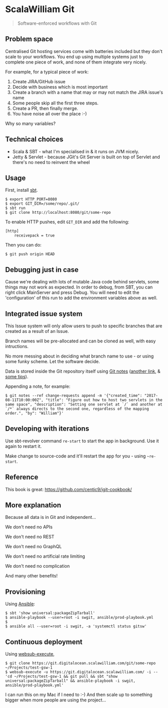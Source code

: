 
# ScalaWilliam Git

> Software-enforced workflows with Git

## Problem space
Centralised Git hosting services come with batteries included but they don't scale to your workflows.
You end up using multiple systems just to complete one piece of work, and none of them integrate very nicely.

For example, for a typical piece of work:

1. Create JIRA/GitHub issue
2. Decide with business which is most important
3. Create a branch with a name that may or may not match the JIRA issue's name
4. Some people skip all the first three steps.
5. Create a PR, then finally merge.
6. You have noise all over the place :-)

Why so many variables?

## Technical choices

- Scala & SBT - what I'm specialised in & it runs on JVM nicely.
- Jetty & Servlet - because JGit's Git Server is built on top of Servlet and there's no need to reinvent the wheel

## Usage

First, install [sbt](https://www.scalawilliam.com/essential-sbt/).

```
$ export HTTP_PORT=8080
$ export GIT_DIR=/some/repo/.git/
$ sbt run
$ git clone http://localhost:8080/git/some-repo
```

To enable HTTP pushes, edit `GIT_DIR` and add the following:
```
[http]
	receivepack = true
```

Then you can do:

```
$ git push origin HEAD
```

## Debugging just in case

Cause we're dealing with lots of mutable Java code behind servlets, some things may not work as expected.
In order to debug, from SBT, you can right click MainServer and press Debug. You will need to edit the 'configuration' of this run
to add the environment variables above as well.

## Integrated issue system

This Issue system will only allow users to push to specific branches that are created as a result of an Issue.

Branch names will be pre-allocated and can be cloned as well, with easy intructions.

No more messing about in deciding what branch name to use - or using some funky scheme. Let the software decide.

Data is stored inside the Git repository itself using [Git notes](https://git-scm.com/docs/git-notes) 
([another link](http://alblue.bandlem.com/2011/11/git-tip-of-week-git-notes.html), &
[some tips](https://gist.github.com/topheman/ec8cde7c54e24a785e52)).

Appending a note, for example:

```
$ git notes --ref change-requests append -m '{"created_time": "2017-08-11T10:00:00Z", "title": "Figure out how to host two servlets in the same space", "description": "Setting one servlet at `/` and another at `/*` always directs to the second one, regardless of the mapping order.", "by": "William"}'
```

## Developing with iterations

Use sbt-revolver command `re-start` to start the app in background. Use it again to restart it.

Make change to source-code and it'll restart the app for you - using `~re-start`.


## Reference

This book is great: https://github.com/centic9/jgit-cookbook/


## More explanation

Because all data is in Git and independent...

We don't need no APIs

We don't need no REST

We don't need no GraphQL

We don't need no artificial rate limiting

We don't need no complication

And many other benefits!

## Provisioning

Using [Ansible](https://www.ansible.com/get-started):

```
$ sbt 'show universal:packageZipTarball'
$ ansible-playbook --user=root -i swgit, ansible/prod-playbook.yml
$ 
$ ansible all --user=root -i swgit, -a 'systemctl status gitsw'
```


## Continuous deployment

Using [websub-execute](https://github.com/ScalaWilliam/websub-execute),

```
$ git clone https://git.digitalocean.scalawilliam.com/git/some-repo ~/Projects/test-gsw-1
$ websub-execute -u https://git.digitalocean.scalawilliam.com/ -i -- 'cd ~/Projects/test-gsw-1 && git pull && sbt "show universal:packageZipTarball" && ansible-playbook -i swgit, ansible/prod-playbook.yml'
```

I can run this on my Mac if I need to :-)
And then scale up to something bigger when more people are using the project...
